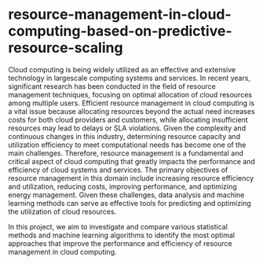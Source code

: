 # resource-management-in-cloud-computing-based-on-predictive-resource-scaling

Cloud computing is being widely utilized as an effective and extensive technology in largescale computing systems and services. In recent years, significant research has been conducted
in the field of resource management techniques, focusing on optimal allocation of cloud resources among multiple users.
Efficient resource management in cloud computing is a vital issue because allocating resources beyond the actual need increases costs for both cloud providers and customers, while allocating
insufficient resources may lead to delays or SLA violations. Given the complexity and continuous changes in this industry, determining resource capacity and utilization efficiency to
meet computational needs has become one of the main challenges. Therefore, resource management is a fundamental and critical aspect of cloud computing that greatly impacts the
performance and efficiency of cloud systems and services.
The primary objectives of resource management in this domain include increasing resource efficiency and utilization, reducing costs, improving performance, and optimizing energy
management. Given these challenges, data analysis and machine learning methods can serve as effective tools for predicting and optimizing the utilization of cloud resources.

In this project, we aim to investigate and compare various statistical methods and machine learning algorithms to identify the most optimal approaches that improve the performance and
efficiency of resource management in cloud computing.
